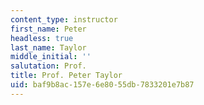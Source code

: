 ```yaml
---
content_type: instructor
first_name: Peter
headless: true
last_name: Taylor
middle_initial: ''
salutation: Prof.
title: Prof. Peter Taylor
uid: baf9b8ac-157e-6e80-55db-7833201e7b87
---
```

